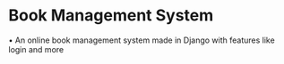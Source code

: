 # Book Management System
 •	An online book management system made in Django with features like login and more
